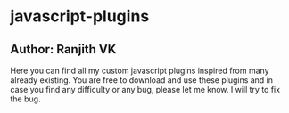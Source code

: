 # javascript-plugins
## Author: Ranjith VK
Here you can find all my custom javascript plugins inspired from many already existing.
You are free to download and use these plugins and in case you find any difficulty or any bug, please let me know.
I will try to fix the bug.
